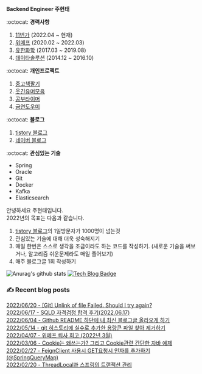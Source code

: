 
**Backend Engineer 주현태**

:octocat: **경력사항**

1. [11번가](https://11st.co.kr/) (2022.04 ~ 현재)  
2. [위메프](http://www.wemakeprice.com) (2020.02 ~ 2022.03)  
3. [유한화학](http://www.yuhanchem.co.kr) (2017.03 ~ 2019.08)  
4. [데이타솔루션](http://www.datasolution.kr/) (2014.12 ~ 2016.10)    

:octocat: **개인프로젝트**

1. [중고책팔기](https://play.google.com/store/apps/details?id=com.copocalypse.bookseller)
2. [웃긴유머모음](https://play.google.com/store/apps/details?id=com.copocalypse.humorcrCrawlingWeb)
3. [공부타이머](https://play.google.com/store/apps/details?id=com.tistory.mythinkwrite.studytimer)
4. [금연도우미](https://play.google.com/store/apps/details?id=com.tistory.honeyinfo7.stopsmoking)

:octocat: **블로그**
1. [tistory 블로그](https://honeyinfo7.tistory.com/)
2. [네이버 블로그](https://blog.naver.com/jabel123)

:octocat: **관심있는 기술**
- Spring
- Oracle
- Git
- Docker
- Kafka
- Elasticsearch

안녕하세요 주현태입니다.   
2022년의 목표는 다음과 같습니다.
1. [tistory 블로그](https://honeyinfo7.tistory.com/)의 1일방문자가 1000명이 넘는것
2. 관심있는 기술에 대해 더욱 성숙해지기
3. 매일 한번은 스스로 생각을 조금이라도 하는 코드를 작성하기. (새로운 기술을 써보거나, 알고리즘 쉬운문제라도 매일 풀어보기)
4. 매주 블로그글 1회 작성하기

![Anurag's github stats](https://github-readme-stats.vercel.app/api?username=jabel123&show_icons=true&theme=radical)
[![Tech Blog Badge](http://img.shields.io/badge/-Tech%20blog-black?style=flat-square&logo=github&link=https://honeyinfo7.tistory.com/)](https://honeyinfo7.tistory.com/)  


### ✍ Recent blog posts 
[2022/06/20 - [Git] Unlink of file Failed. Should I try again?](https://honeyinfo7.tistory.com/330) <br/>
[2022/06/17 - SQLD 자격검정 합격 후기(2022.06.17)](https://honeyinfo7.tistory.com/329) <br/>
[2022/06/04 - Github README 하단에 내 최신 블로그글 올라오게 하기](https://honeyinfo7.tistory.com/328) <br/>
[2022/05/14 - git 히스토리에 실수로 추가한 용량큰 파일 찾아 제거하기](https://honeyinfo7.tistory.com/327) <br/>
[2022/04/07 - 위메프 퇴사 회고 (2022년 3월)](https://honeyinfo7.tistory.com/326) <br/>
[2022/03/06 - Cookie는 왜쓰는가? 그리고 Cookie관련 간단한 자바 예제](https://honeyinfo7.tistory.com/325) <br/>
[2022/02/27 - FeignClient 사용시 GET요청시 인자를 추가하기 (@SpringQueryMap)](https://honeyinfo7.tistory.com/324) <br/>
[2022/02/20 - ThreadLocal과 스프링의 트랜잭션 관리](https://honeyinfo7.tistory.com/323) <br/>
